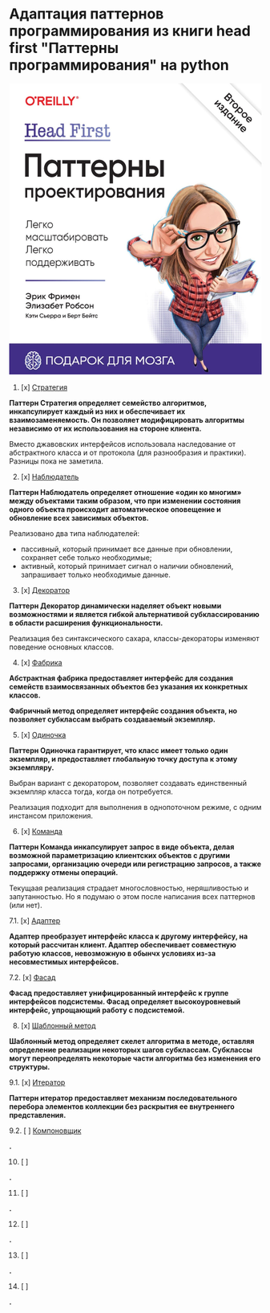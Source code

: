 # Адаптация паттернов программирования из книги head first "Паттерны программирования" на python

![Обложка книги](img/book_img.jpg)

1. [x] [Стратегия](chapter_1_strategy/main.py)

**Паттерн Стратегия определяет семейство алгоритмов, инкапсулирует каждый из них и обеспечивает их взаимозаменяемость. Он позволяет модифицировать алгоритмы независимо от их использования на стороне клиента.**

Вместо джавовских интерфейсов использовала наследование от абстрактного класса и от протокола (для разнообразия и практики). Разницы пока не заметила.

2. [x] [Наблюдатель](chapter_2_observer/main.py)

**Паттерн Наблюдатель определяет отношение «один ко многим» между объектами таким образом, что при изменении состояния одного объекта происходит автоматическое оповещение и обновление всех зависимых объектов.**

Реализовано два типа наблюдателей:

- пассивный, который принимает все данные при обновлении, сохраняет себе только необходимые;
- активный, который принимает сигнал о наличии обновлений, запрашивает только необходимые данные.

3. [x] [Декоратор](chapter_3_decorator/main.py)

**Паттерн Декоратор динамически наделяет объект новыми возможностями и является гибкой альтернативой субклассированию в области расширения функциональности.**

Реализация без синтаксического сахара, классы-декораторы изменяют поведение основных классов.

4. [x] [Фабрика](chapter_4_factory/main.py)

**Абстрактная фабрика предоставляет интерфейс для создания семейств взаимосвязанных объектов без указания их конкретных классов.**

**Фабричный метод определяет интерфейс создания объекта, но позволяет субклассам выбрать создаваемый экземпляр.**


5. [x] [Одиночка](chapter_5_singleton/main.py)

**Паттерн Одиночка гарантирует, что класс имеет только один экземпляр, и предоставляет глобальную точку доступа к этому экземпляру.**

Выбран вариант с декоратором, позволяет создавать единственный экземпляр класса тогда, когда он потребуется.

Реализация подходит для выполнения в однопоточном режиме, с одним инстансом приложения.

6. [x] [Команда](chapter_6_command/main.py)

**Паттерн Команда инкапсулирует запрос в виде объекта, делая возможной параметризацию клиентских объектов с другими запросами, организацию очереди или регистрацию запросов, а также поддержку отмены операций.**

Текущаая реализация страдает многословностью, неряшливостью и запутанностью. Но я подумаю о этом после написания всех паттернов (или нет).

7.1. [x] [Адаптер](chapter_7_adapter/main.py)

**Адаптер преобразует интерфейс класса к другому интерфейсу, на который рассчитан клиент. Адаптер обеспечивает совместную работую классов, невозможную в обынчх условиях из-за несовместимых интерфейсов.**

7.2. [x] [Фасад](chapter_7_facade/main.py)

**Фасад предоставляет унифицированный интерфейс к группе интерфейсов подсистемы. Фасад определяет высокоуровневый интерфейс, упрощающий работу с подсистемой.**

8. [x] [Шаблонный метод](chapter_8_template_method/main.py)

**Шаблонный метод определяет скелет алгоритма в методе, оставляя определение реализации некоторых шагов субклассам. Субклассы могут переопределять некоторые части алгоритма без изменения его структуры.**

9.1. [x] [Итератор](chapter_9_iterator/main.py)

**Паттерн итератор предоставляет механизм последовательного перебора элементов коллекции без раскрытия ее внутреннего представления.**

9.2. [ ] [Компоновщик]()

**.**

10. [ ] [ ]()

**.**

11. [ ] [ ]()

**.**

12. [ ] [ ]()

**.**

13. [ ] [ ]()

**.**

14. [ ] [ ]()

**.**